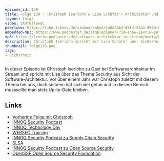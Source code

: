 ```yaml
---
episode_id: 139
title: Folge 139 - Christoph Iserlohn & Lisa Schäfer - Architektur und Security 
layout: folge
video: SA9TEltoedc
peertube: https://tube.tchncs.de/videos/embed/ba0d46b4-88f4-43a3-999d-6119e269ae94
embedded-mp3: https://www.podcaster.de/simpleplayer/?id=show~1evriw~software-architektur-im-stream~pod-bebc2dc76cfff6451bc484f01a&v=1666367885
mp3: https://1evriw.podcaster.de/software-architektur-im-stream/media/Christoph_Iserlohn_und_Lisa_Moritz_Architektur_und_Security.mp3
description: Christoph Iserlohn spricht mit Lisa Schäfer über Sicherheit aus Architektur-Sicht
thumbnail: folge139.png
tags:
- Sicherheit
---
```




In dieser Episode ist Christoph Iserlohn zu Gast bei Softwarearchitektur im
Stream und spricht mit Lisa über das Thema Security aus Sicht der
Software-Architektur. Vor über einem Jahr war Christoph zuletzt mit
diesem Thema bei uns, doch seitdem hat sich viel getan und in diesem
Bereich musssollte man stets Up-to-Date bleiben.

## Links

* [Vorherige Folge mit Christoph](https://software-architektur.tv/2021/06/25/folge64.html)
* [INNOQ Security Podcast](https://www.innoq.com/de/podcast/?channel=security)
* [INNOQ Technology Day](https://technologyday.innoq.com/)
* [WEBSEC Training](https://www.socreatory.com/en/trainings/web-security)
* [INNOQ Security Podcast zu Supply Chain Security](https://www.innoq.com/de/podcast/019-supply-chain-security/)
* [SLSA](https://slsa.dev/)
* [INNOQ Secuirty Podcast zu Open Source Security](https://security.googleblog.com/2021/06/introducing-slsa-end-to-end-framework.html)
* [OpenSSF Open Source Security Foundation](https://openssf.com/)
  
